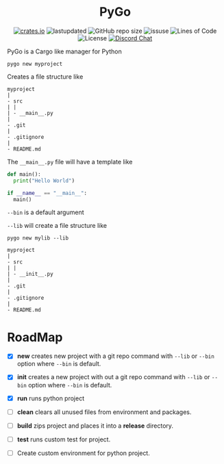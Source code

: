 <h1 align="center">PyGo</h1>

<p align="center">
  <a href="https://crates.io/crates/pygo"><img alt="crates.io" src="https://img.shields.io/crates/v/pygo.svg"></a>
  <a><img alt="lastupdated" src="https://img.shields.io/github/last-commit/cowboy8625/pygo"></a>
  <a><img alt="GitHub repo size" src="https://img.shields.io/github/repo-size/cowboy8625/pygo"></a>
  <a><img alt="issuse" src="https://img.shields.io/github/issues/cowboy8625/pygo"></a>
  <a><img alt="Lines of Code" src="https://img.shields.io/tokei/lines/github/cowboy8625/pygo"></a>
  <a><img alt="License" src="https://img.shields.io/badge/License-MIT-blue.svg"></a>
  <a href="https://discord.gg/KwnGX8P"><img alt="Discord Chat" src="https://img.shields.io/discord/509849754155614230"></a>
</p>

PyGo is a Cargo like manager for Python


`pygo new myproject`

Creates a file structure like

```
myproject
|
- src
| |
| - __main__.py
|
- .git
|
- .gitignore
|
- README.md
```

The `__main__.py` file will have a template like
```py
def main():
  print("Hello World")

if __name__ == "__main__":
  main()
```

`--bin` is a default argument

`--lib` will create a file structure like

`pygo new mylib --lib`

```
myproject
|
- src
| |
| - __init__.py
|
- .git
|
- .gitignore
|
- README.md
```


# RoadMap

- [X] **new** creates new project with a git repo command with `--lib` or `--bin` option where `--bin` is default.
- [X] **init** creates a new project with out a git repo command with `--lib` or `--bin` option where `--bin` is default.
- [X] **run** runs python project
- [ ] **clean** clears all unused files from environment and packages.
- [ ] **build** zips project and places it into a **release** directory.
- [ ] **test** runs custom test for project.
- [ ] Create custom environment for python project.


